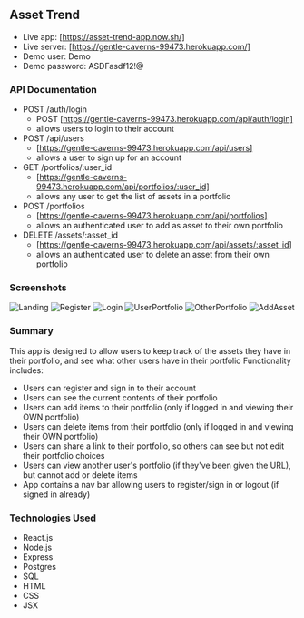 ## Asset Trend
* Live app: [https://asset-trend-app.now.sh/]
* Live server: [https://gentle-caverns-99473.herokuapp.com/]
* Demo user: Demo
* Demo password: ASDFasdf12!@

### API Documentation
* POST /auth/login
  * POST [https://gentle-caverns-99473.herokuapp.com/api/auth/login]
  * allows users to login to their account
* POST /api/users
  * [https://gentle-caverns-99473.herokuapp.com/api/users]
  * allows a user to sign up for an account
* GET /portfolios/:user_id
  * [https://gentle-caverns-99473.herokuapp.com/api/portfolios/:user_id]
  * allows any user to get the list of assets in a portfolio
* POST /portfolios
  * [https://gentle-caverns-99473.herokuapp.com/api/portfolios]
  * allows an authenticated user to add as asset to their own portfolio
* DELETE /assets/:asset_id
  * [https://gentle-caverns-99473.herokuapp.com/api/assets/:asset_id]
  * allows an authenticated user to delete an asset from their own portfolio


### Screenshots

![Landing](/images/landingP.png)
![Register](/images/registerP.png)
![Login](/images/loginP.png)
![UserPortfolio](/images/currentUserP.png)
![OtherPortfolio](/images/otherUserP.png)
![AddAsset](/images/addAssetP.png)

### Summary
This app is designed to allow users to keep track of the assets they have in their portfolio, and see what other users have in their portfolio
Functionality includes:
* Users can register and sign in to their account
* Users can see the current contents of their portfolio
* Users can add items to their portfolio (only if logged in and viewing their OWN portfolio)
* Users can delete items from their portfolio (only if logged in and viewing their OWN portfolio)
* Users can share a link to their portfolio, so others can see but not edit their portfolio choices
* Users can view another user's portfolio (if they've been given the URL), but cannot add or delete items
* App contains a nav bar allowing users to register/sign in or logout (if signed in already)

### Technologies Used
* React.js
* Node.js
* Express
* Postgres
* SQL
* HTML
* CSS
* JSX